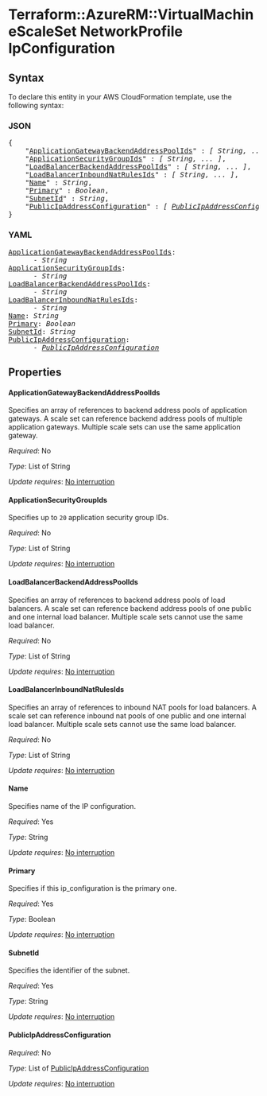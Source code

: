 # Terraform::AzureRM::VirtualMachineScaleSet NetworkProfile IpConfiguration

## Syntax

To declare this entity in your AWS CloudFormation template, use the following syntax:

### JSON

<pre>
{
    "<a href="#applicationgatewaybackendaddresspoolids" title="ApplicationGatewayBackendAddressPoolIds">ApplicationGatewayBackendAddressPoolIds</a>" : <i>[ String, ... ]</i>,
    "<a href="#applicationsecuritygroupids" title="ApplicationSecurityGroupIds">ApplicationSecurityGroupIds</a>" : <i>[ String, ... ]</i>,
    "<a href="#loadbalancerbackendaddresspoolids" title="LoadBalancerBackendAddressPoolIds">LoadBalancerBackendAddressPoolIds</a>" : <i>[ String, ... ]</i>,
    "<a href="#loadbalancerinboundnatrulesids" title="LoadBalancerInboundNatRulesIds">LoadBalancerInboundNatRulesIds</a>" : <i>[ String, ... ]</i>,
    "<a href="#name" title="Name">Name</a>" : <i>String</i>,
    "<a href="#primary" title="Primary">Primary</a>" : <i>Boolean</i>,
    "<a href="#subnetid" title="SubnetId">SubnetId</a>" : <i>String</i>,
    "<a href="#publicipaddressconfiguration" title="PublicIpAddressConfiguration">PublicIpAddressConfiguration</a>" : <i>[ <a href="networkprofile-ipconfiguration-publicipaddressconfiguration.md">PublicIpAddressConfiguration</a>, ... ]</i>
}
</pre>

### YAML

<pre>
<a href="#applicationgatewaybackendaddresspoolids" title="ApplicationGatewayBackendAddressPoolIds">ApplicationGatewayBackendAddressPoolIds</a>: <i>
      - String</i>
<a href="#applicationsecuritygroupids" title="ApplicationSecurityGroupIds">ApplicationSecurityGroupIds</a>: <i>
      - String</i>
<a href="#loadbalancerbackendaddresspoolids" title="LoadBalancerBackendAddressPoolIds">LoadBalancerBackendAddressPoolIds</a>: <i>
      - String</i>
<a href="#loadbalancerinboundnatrulesids" title="LoadBalancerInboundNatRulesIds">LoadBalancerInboundNatRulesIds</a>: <i>
      - String</i>
<a href="#name" title="Name">Name</a>: <i>String</i>
<a href="#primary" title="Primary">Primary</a>: <i>Boolean</i>
<a href="#subnetid" title="SubnetId">SubnetId</a>: <i>String</i>
<a href="#publicipaddressconfiguration" title="PublicIpAddressConfiguration">PublicIpAddressConfiguration</a>: <i>
      - <a href="networkprofile-ipconfiguration-publicipaddressconfiguration.md">PublicIpAddressConfiguration</a></i>
</pre>

## Properties

#### ApplicationGatewayBackendAddressPoolIds

Specifies an array of references to backend address pools of application gateways. A scale set can reference backend address pools of multiple application gateways. Multiple scale sets can use the same application gateway.

_Required_: No

_Type_: List of String

_Update requires_: [No interruption](https://docs.aws.amazon.com/AWSCloudFormation/latest/UserGuide/using-cfn-updating-stacks-update-behaviors.html#update-no-interrupt)

#### ApplicationSecurityGroupIds

Specifies up to `20` application security group IDs.

_Required_: No

_Type_: List of String

_Update requires_: [No interruption](https://docs.aws.amazon.com/AWSCloudFormation/latest/UserGuide/using-cfn-updating-stacks-update-behaviors.html#update-no-interrupt)

#### LoadBalancerBackendAddressPoolIds

Specifies an array of references to backend address pools of load balancers. A scale set can reference backend address pools of one public and one internal load balancer. Multiple scale sets cannot use the same load balancer.

_Required_: No

_Type_: List of String

_Update requires_: [No interruption](https://docs.aws.amazon.com/AWSCloudFormation/latest/UserGuide/using-cfn-updating-stacks-update-behaviors.html#update-no-interrupt)

#### LoadBalancerInboundNatRulesIds

Specifies an array of references to inbound NAT pools for load balancers. A scale set can reference inbound nat pools of one public and one internal load balancer. Multiple scale sets cannot use the same load balancer.

_Required_: No

_Type_: List of String

_Update requires_: [No interruption](https://docs.aws.amazon.com/AWSCloudFormation/latest/UserGuide/using-cfn-updating-stacks-update-behaviors.html#update-no-interrupt)

#### Name

Specifies name of the IP configuration.

_Required_: Yes

_Type_: String

_Update requires_: [No interruption](https://docs.aws.amazon.com/AWSCloudFormation/latest/UserGuide/using-cfn-updating-stacks-update-behaviors.html#update-no-interrupt)

#### Primary

Specifies if this ip_configuration is the primary one.

_Required_: Yes

_Type_: Boolean

_Update requires_: [No interruption](https://docs.aws.amazon.com/AWSCloudFormation/latest/UserGuide/using-cfn-updating-stacks-update-behaviors.html#update-no-interrupt)

#### SubnetId

Specifies the identifier of the subnet.

_Required_: Yes

_Type_: String

_Update requires_: [No interruption](https://docs.aws.amazon.com/AWSCloudFormation/latest/UserGuide/using-cfn-updating-stacks-update-behaviors.html#update-no-interrupt)

#### PublicIpAddressConfiguration

_Required_: No

_Type_: List of <a href="networkprofile-ipconfiguration-publicipaddressconfiguration.md">PublicIpAddressConfiguration</a>

_Update requires_: [No interruption](https://docs.aws.amazon.com/AWSCloudFormation/latest/UserGuide/using-cfn-updating-stacks-update-behaviors.html#update-no-interrupt)

